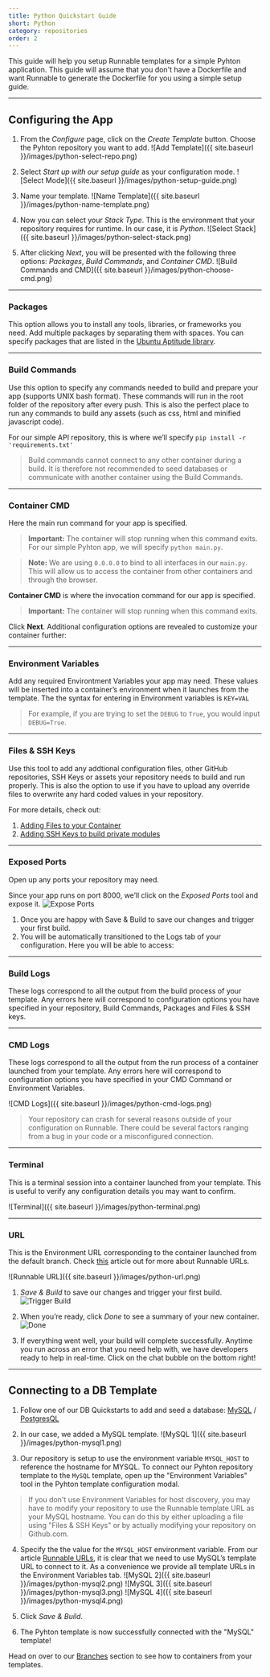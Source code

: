 ```yaml
---
title: Python Quickstart Guide
short: Python
category: repositories
order: 2
---
```


This guide will help you setup Runnable templates for a simple Pyhton application. This guide will assume that you don't have a Dockerfile and want Runnable to generate the Dockerfile for you using a simple setup guide.

---

## Configuring the App

1. From the *Configure* page, click on the *Create Template* button. Choose the Pyhton repository you want to add.
![Add Template]({{ site.baseurl }}/images/python-select-repo.png)

2. Select _Start up with our setup guide_ as your configuration mode.
![Select Mode]({{ site.baseurl }}/images/python-setup-guide.png)

3. Name your template.
![Name Template]({{ site.baseurl }}/images/python-name-template.png)

4. Now you can select your *Stack Type*. This is the environment that your repository requires for runtime. In our case, it is *Python*.
![Select Stack]({{ site.baseurl }}/images/python-select-stack.png)

5. After clicking *Next*, you will be presented with the following three options: *Packages*, *Build Commands*, and *Container CMD*.
![Build Commands and CMD]({{ site.baseurl }}/images/python-choose-cmd.png)

---

### Packages

This option allows you to install any tools, libraries, or frameworks you need. Add multiple packages by separating them with spaces. You can specify packages that are listed in the [Ubuntu Aptitude library](http://packages.ubuntu.com/).

---

### Build Commands

Use this option to specify any commands needed to build and prepare your app (supports UNIX bash format). These commands will run in the root folder of the repository after every push. This is also the perfect place to run any commands to build any assets (such as css, html and minified javascript code).

For our simple API repository, this is where we’ll specify `pip install -r 'requirements.txt'`

>Build commands cannot connect to any other container during a build. It is therefore not recommended to seed databases or communicate with another container using the Build Commands.

---

### Container CMD

Here the main run command for your app is specified.

> **Important:** The container will stop running when this command exits. For our simple Pyhton app, we will specify `python main.py`.

> **Note:** We are using `0.0.0.0` to bind to all interfaces in our `main.py`. This will allow us to access the container from other containers and through the browser.

__Container CMD__ is where the invocation command for our app is specified.

> **Important:** The container will stop running when this command exits.

Click __Next__. Additional configuration options are revealed to customize your container further:

---

### Environment Variables

Add any required Environtment Variables your app may need. These values will be inserted into a container’s environment when it launches from the template. The the syntax for entering in Environment variables is `KEY=VAL`

> For example, if you are trying to set the `DEBUG` to `True`, you would input `DEBUG=True`.

---

### Files & SSH Keys

Use this tool to add any addtional configuration files, other GitHub repositories, SSH Keys or assets your repository needs to build and run properly. This is also the option to use if you have to upload any override files to overwrite any hard coded values in your repository.

For more details, check out:

1. [Adding Files to your Container]({{site.baseurl}}/repositories/adding-files-and-ssh-keys)
2. [Adding SSH Keys to build private modules]({{site.baseurl}}/troubleshooting/my-build-is-failing-because-of-no-such-key-or-host-key-verification-failed-what-do-i-do}})

---

### Exposed Ports

Open up any ports your repository may need.

Since your app runs on port 8000, we’ll click on the *Exposed Ports* tool and expose it.
![Expose Ports](https://support.runnable.com/hc/en-us/article_attachments/203243523/Screen_Shot_2016-03-10_at_1.41.02_PM.png)

1. Once you are happy with Save & Build to save our changes and trigger your first build.
2. You will be automatically transitioned to the Logs tab of your configuration. Here you will be able to access:

---

### Build Logs

These logs correspond to all the output from the build process of your template. Any errors here will correspond to configuration options you have specified in your repository, Build Commands, Packages and Files & SSH keys.

---

### CMD Logs

These logs correspond to all the output from the run process of a container launched from your template. Any errors here will correspond to configuration options you have specified in your CMD Command or Environment Variables.

![CMD Logs]({{ site.baseurl }}/images/python-cmd-logs.png)

> Your repository can crash for several reasons outside of your configuration on Runnable. There could be several factors ranging from a bug in your code or a misconfigured connection.

---

### Terminal

This is a terminal session into a container launched from your template. This is useful to verify any configuration details you may want to confirm.

![Terminal]({{ site.baseurl }}/images/python-terminal.png)

---

### URL

This is the Environment URL corresponding to the container launched from the default branch. Check [this]({{site.baseurl}}/networking/runnable-urls-explained) article out for more about Runnable URLs.

![Runnable URL]({{ site.baseurl }}/images/python-url.png)

1. *Save &amp; Build* to save our changes and trigger your first build. ![Trigger Build](https://support.runnable.com/hc/en-us/article_attachments/203162596/Screen_Shot_2016-03-16_at_9.26.49_PM.png)

2. When you’re ready, click *Done* to see a summary of your new container.
![Done](https://support.runnable.com/hc/en-us/article_attachments/203162656/Screen_Shot_2016-03-16_at_9.43.16_PM.png)

3. If everything went well, your build will complete successfully. Anytime you run across an error that you need help with, we have developers ready to help in real-time. Click on the chat bubble on the bottom right!

---

## Connecting to a DB Template

1. Follow one of our DB Quickstarts to add and seed a database: [MySQL]({{site.baseurl}}/databases-datastores/how-to-setup-your-mysql-database-template) / [PostgresQL]({{site.baseurl}}/databases-datastores/how-to-setup-your-postgres-database-template)

2. In our case, we added a MySQL template.
![MySQL 1]({{ site.baseurl }}/images/python-mysql1.png)

3. Our repository is setup to use the environment variable `MYSQL_HOST` to reference the hostname for MYSQL. To connect our Pyhton repository template to the `MySQL` template, open up the "Environment Variables" tool in the Pyhton template configuration modal.

  > If you don't use Environment Variables for host discovery, you may have to modify your repository to use the Runnable template URL as your MySQL hostname. You can do this by either uploading a file using "Files & SSH Keys" or by actually modifying your repository on Github.com.

4. Specify the the value for the `MYSQL_HOST` environment variable. From our article [Runnable URLs]({{site.baseurl}}/networking/runnable-urls-explained), it is clear that we need to use MySQL’s template URL to connect to it. As a convenience we provide all template URLs in the Environment Variables tab.
![MySQL 2]({{ site.baseurl }}/images/python-mysql2.png) ![MySQL 3]({{ site.baseurl }}/images/python-mysql3.png) ![MySQL 4]({{ site.baseurl }}/images/python-mysql4.png)

5. Click *Save & Build*.

6. The Pyhton template is now successfully connected with the "MySQL" template!

Head on over to our [Branches]({{site.baseurl}}/troubleshooting/i-dont-see-my-branches-being-added-on-runnable) section to see how to containers from your templates.
